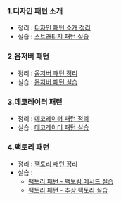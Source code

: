 ### 1.디자인 패턴 소개

- 정리 : [디자인 패턴 소개 정리](https://github.com/Gooreum/DesignPattern/blob/main/StrategyPattern/README.md)
- 실습 : [스트래티지 패턴 실습](https://github.com/Gooreum/DesignPattern/blob/main/DesignPattern.playground/Pages/StrategyPattern.xcplaygroundpage/Contents.swift)

### 2.옵저버 패턴

- 정리 : [옵저버 패턴 정리](https://github.com/Gooreum/DesignPattern/blob/main/ObserverPattern/README.md)
- 실습 : [옵저버 패턴 실습](https://github.com/Gooreum/DesignPattern/blob/main/DesignPattern.playground/Pages/ObserverPattern.xcplaygroundpage/Contents.swift)

### 3.데코레이터 패턴

- 정리 : [데코레이터 패턴 정리](https://github.com/Gooreum/DesignPattern/blob/main/DecoratorPattern/README.md)
- 실습 : [데코레이터 패턴 실습](https://github.com/Gooreum/DesignPattern/blob/main/DesignPattern.playground/Pages/DecoratorPattern.xcplaygroundpage/Contents.swift)

### 4.팩토리 패턴

- 정리 : [팩토리 패턴 정리](https://github.com/Gooreum/DesignPattern/blob/main/FactoryPattern/README.md)
- 실습 :
    - [팩토리 패턴 - 팩토림 메서드 실습](https://github.com/Gooreum/DesignPattern/blob/main/DesignPattern.playground/Pages/FactoryPattern_FactoryMethod.xcplaygroundpage/Contents.swift)
    - [팩토리 패턴 - 추상 팩토리 실습](https://github.com/Gooreum/DesignPattern/tree/main/DesignPattern.playground/Pages/FactoryPattern_AbstractFactory.xcplaygroundpage)
